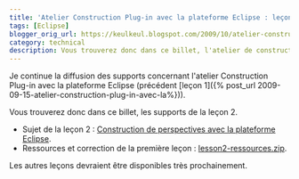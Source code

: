 ```yaml
---
title: 'Atelier Construction Plug-in avec la plateforme Eclipse : leçon 2 / Perspectives'
tags: [Eclipse]
blogger_orig_url: https://keulkeul.blogspot.com/2009/10/atelier-construction-plug-in-avec-la.html
category: technical
description: Vous trouverez donc dans ce billet, l'atelier de construction de perspectives avec la plateforme Eclipse.
---
```


Je continue la diffusion des supports concernant l'atelier Construction Plug-in avec la plateforme Eclipse (précédent [leçon 1]({% post_url 2009-09-15-atelier-construction-plug-in-avec-la%})).

Vous trouverez donc dans ce billet, les supports de la leçon 2.

* Sujet de la leçon 2 : [Construction de perspectives avec la plateforme Eclipse](http://mbaron.developpez.com/tutoriels/eclipse/construire-perspectives-part2/).
* Ressources et correction de la première leçon : [lesson2-ressources.zip](/files/lesson2-ressources.zip).

Les autres leçons devraient être disponibles très prochainement.